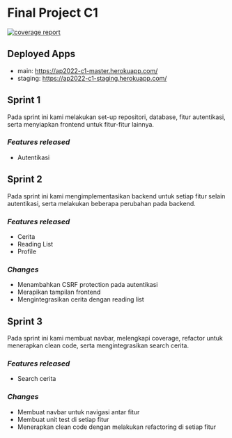 # Final Project C1

[![coverage report](https://gitlab.cs.ui.ac.id/AdvProg/reguler-2022/student/kelas-c-blended/2006595854-Dzikri-Qalam-Hatorangan/final-project-c1/badges/code-coverage/coverage.svg)](https://gitlab.cs.ui.ac.id/AdvProg/reguler-2022/student/kelas-c-blended/2006595854-Dzikri-Qalam-Hatorangan/final-project-c1/-/commits/code-coverage)

## Deployed Apps
* main: https://ap2022-c1-master.herokuapp.com/
* staging: https://ap2022-c1-staging.herokuapp.com/

## Sprint 1

Pada sprint ini kami melakukan set-up repositori, database,
fitur autentikasi, serta menyiapkan frontend untuk fitur-fitur lainnya.

### *Features released*

* Autentikasi

## Sprint 2

Pada sprint ini kami mengimplementasikan backend untuk setiap
fitur selain autentikasi, serta melakukan beberapa perubahan pada backend.

### *Features released*

* Cerita
* Reading List
* Profile

### *Changes*

* Menambahkan CSRF protection pada autentikasi
* Merapikan tampilan frontend
* Mengintegrasikan cerita dengan reading list

## Sprint 3

Pada sprint ini kami membuat navbar, melengkapi coverage, refactor untuk
menerapkan clean code, serta mengintegrasikan search cerita.

### *Features released*

* Search cerita

### *Changes*

* Membuat navbar untuk navigasi antar fitur
* Membuat unit test di setiap fitur
* Menerapkan clean code dengan melakukan refactoring di setiap fitur